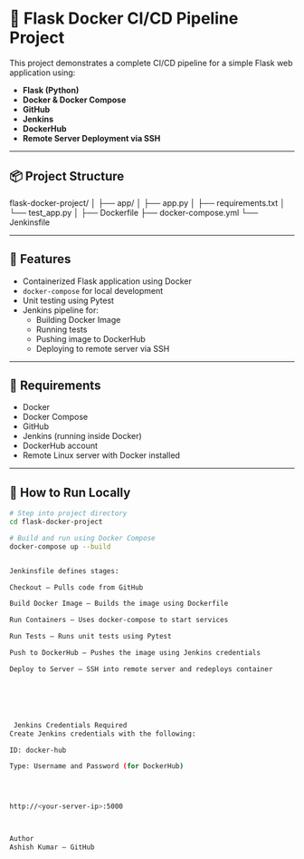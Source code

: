 # 🐳 Flask Docker CI/CD Pipeline Project

This project demonstrates a complete CI/CD pipeline for a simple Flask web application using:

- **Flask (Python)**
- **Docker & Docker Compose**
- **GitHub**
- **Jenkins**
- **DockerHub**
- **Remote Server Deployment via SSH**

---

## 📦 Project Structure



flask-docker-project/ │ ├── app/ │ ├── app.py │ ├── requirements.txt │ └── test_app.py │ ├── Dockerfile ├── docker-compose.yml └── Jenkinsfile


---

## 🚀 Features

- Containerized Flask application using Docker
- `docker-compose` for local development
- Unit testing using Pytest
- Jenkins pipeline for:
  - Building Docker Image
  - Running tests
  - Pushing image to DockerHub
  - Deploying to remote server via SSH

---

## 🧰 Requirements

- Docker
- Docker Compose
- GitHub
- Jenkins (running inside Docker)
- DockerHub account
- Remote Linux server with Docker installed

---

## 🔧 How to Run Locally

```bash
# Step into project directory
cd flask-docker-project

# Build and run using Docker Compose
docker-compose up --build


Jenkinsfile defines stages:

Checkout – Pulls code from GitHub

Build Docker Image – Builds the image using Dockerfile

Run Containers – Uses docker-compose to start services

Run Tests – Runs unit tests using Pytest

Push to DockerHub – Pushes the image using Jenkins credentials

Deploy to Server – SSH into remote server and redeploys container






 Jenkins Credentials Required
Create Jenkins credentials with the following:

ID: docker-hub

Type: Username and Password (for DockerHub)




http://<your-server-ip>:5000



Author
Ashish Kumar – GitHub
